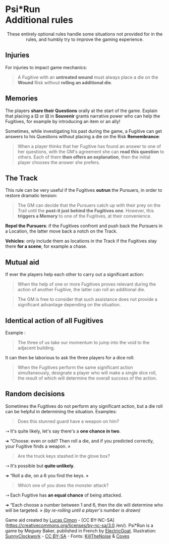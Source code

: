 # <span class="psirun">Psi<span class="asterisk">*</span>Run</span><br> Additional rules
<center>
These entirely optional rules handle some situations not provided for in the rules,
and humbly try to improve the gaming experience.
</center>

## Injuries
For injuries to impact game mechanics:

> A Fugitive with an **untreated wound** must always place a die on the **Wound** Risk without **rolling an additional die**.

## Memories
The players **share their Questions** orally at the start of the game.
Explain that placing a ⚃ or ⚄ in **Souvenir** grants narrative power
who can help the Fugitives, for example by introducing an item or an ally!
<!-- = flashback in Blades in the Dark -->

Sometimes, while investigating his past during the game,
a Fugitive can get answers to his Questions
without placing a die on the Risk **Remembrance**:

> When a player thinks that her Fugitive has found an answer to one of her questions,
> with the GM's agreement she can **read this question** to others.
> Each of them **then offers an explanation**,
> then the initial player chooses the answer she prefers.

## The Track
This rule can be very useful if the Fugitives **outrun** the Pursuers,
in order to restore dramatic tension:

> The GM can decide that the Pursuers catch up with their prey on the Trail
> until the **post-it just behind the Fugitives one**.
>However, this **triggers a Memory** to one of the Fugitives, at their convenience.

**Repel the Pursuers**: if the Fugitives confront and push back the Pursuers in a Location,
the latter move back a notch on the Track.

**Vehicles**: only include them as locations in the Track if the Fugitives stay there **for a scene**, for example a chase.

## Mutual aid
If ever the players help each other to carry out a significant action:

> When the help of one or more Fugitives proves relevant during the action of another Fugitive, the latter can roll an additional die.

> The GM is free to consider that such assistance does not provide a significant advantage depending on the situation.

## Identical action of all Fugitives
Example :

> The three of us take our momentum to jump into the void to the adjacent building.

It can then be laborious to ask the three players for a dice roll:

> When the Fugitives perform the same significant action simultaneously, designate a player who will make a single dice roll, the result of which will determine the overall success of the action.

## Random decisions
Sometimes the Fugitives do not perform any significant action,
but a die roll can be helpful in determining the situation.
Examples:

<p class="half-break"></p>

> Does this stunned guard have a weapon on him?

⇢ It's quite likely, let's say there's a **one chance in two**.

➜ “Choose: even or odd? Then roll a die, and if you predicted correctly, your Fugitive finds a weapon. »

<p class="half-break"></p>

> Are the truck keys stashed in the glove box?

⇢ It's possible but **quite unlikely**.

➜ “Roll a die, on a 6 you find the keys. »

<p class="half-break"></p>

> Which one of you does the monster attack?

⇢ Each Fugitive has **an equal chance** of being attacked.

➜ “Each choose a number between 1 and 6, then the die will determine who will be targeted. »
_(by re-rolling until a player's number is drawn)_

<footer>

Game aid created by [Lucas Cimon](https://chezsoi.org/lucas/blog/) - [CC BY-NC-SA](https://creativecommons.org/licenses/by-nc-sa/3.0 /en/).
Psi*Run is a game by Meguey Baker, published in French by [ElectricGoat](https://electric-goat.net/products/1).
Illustration: [SunnyClockwork](https://www.deviantart.com/sunnyclockwork/art/Firebrand-Remembers-520559447) - [CC BY-SA](https://creativecommons.org/licenses/by-sa/3.0/ ) - Fonts: [KillTheNoise](https://www.fontspace.com/kill-the-noise-font-f17592) & [Coves](https://www.behance.net/gallery/32715299/Coves-Free-Font)
</footer>
